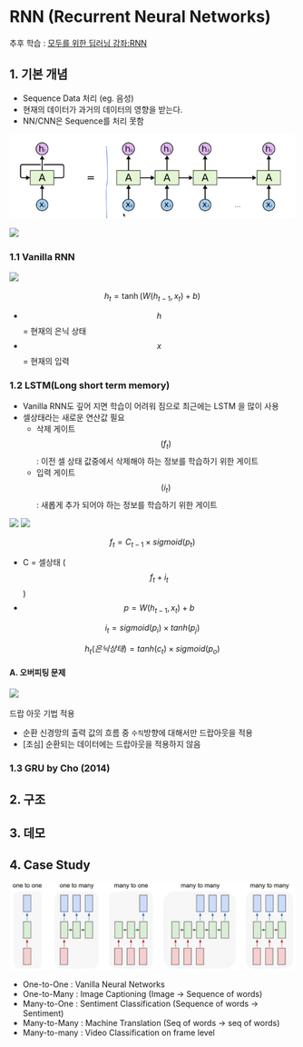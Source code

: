 # RNN (Recurrent Neural Networks)

추후 학습 : [모두를 위한 딥러닝 강좌:RNN](https://youtu.be/-SHPG_KMUkQ?list=PLlMkM4tgfjnLSOjrEJN31gZATbcj_MpUm0)

## 1. 기본 개념 
* Sequence Data 처리 (eg. 음성)
* 현재의 데이터가 과거의 데이터의 영향을 받는다. 
* NN/CNN은 Sequence를 처리 못함

![](/assets/rnn1.PNG)


![](http://i.imgur.com/vBpftAL.png)


### 1.1 Vanilla RNN 
![](http://i.imgur.com/SmXtkHi.png)

$$ h_t = \tanh(W(h_{t-1}, x_t)+b) $$
- $$h$$ = 현재의 은닉 상태
- $$x$$ = 현재의 입력 

### 1.2 LSTM(Long short term memory)
- Vanilla RNN도 깊어 지면 학습이 어려워 짐으로 최근에는 LSTM 을 많이 사용 
- 셀상태라는 새로운 연산값 필요
    - 삭제 게이트$$(f_t)$$: 이전 셀 상태 값중에서 삭제해야 하는 정보를 학습하기 위한 게이트 
    - 입력 게이트$$(i_t)$$: 새롭게 추가 되어야 하는 정보를 학습하기 위한 게이트 

![](https://cdn-images-1.medium.com/max/800/1*laH0_xXEkFE0lKJu54gkFQ.png)
![](http://i.imgur.com/nHQGkpq.png)

$$ f_t = C_{t-1} \times sigmoid(p_t) $$
- C = 셀상태 ($$ f_t + i_t $$)
- $$ p =  W(h_{t-1}, x_t)+b $$

$$ i_t = sigmoid(p_i) \times tanh(p_j) $$

$$ h_t(은닉상태) = tanh(c_t) \times sigmoid(p_o) $$

#### A. 오버피팅 문제 
![](http://i.imgur.com/2MP1BaQ.png)

드랍 아웃 기법 적용 
- 순환 신경망의 출력 값의 흐름 중 `수직`방향에 대해서만 드랍아웃을 적용
- [조심] 순환되는 데이터에는 드랍아웃을 적용하지 않음 

### 1.3 GRU by Cho (2014)

## 2. 구조 


## 3. 데모 

## 4. Case Study 
![](/assets/list_of_RNN.png)
- One-to-One : Vanilla Neural Networks
- One-to-Many : Image Captioning (Image -> Sequence of words)
- Many-to-One : Sentiment Classification (Sequence of words -> Sentiment)
- Many-to-Many : Machine Translation (Seq of words -> seq of words)
- Many-to-many : Video Classification on frame level